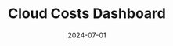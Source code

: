 ---
title: "Cloud Costs Dashboard"
date: 2024-07-01
draft: false
emoji: "💰"
github_repo: "https://github.com/grabskimm/cloud-costs-dashboard"
description: "Customized Azure Cloud Costs Dashboard | Lead strategic centralized cost management and optimization efforts. "
tags: ["Python", "Shell", "HTML", "CSS", "JavaScript"]
weight: 60
---